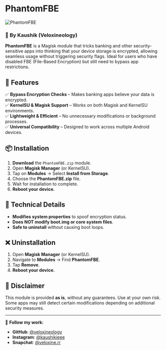 # PhantomFBE

![PhantomFBE](https://img.shields.io/badge/Magisk-Module-blue?style=flat-square)

### 🚀 **By Kaushik (Veloxineology)**  

**PhantomFBE** is a Magisk module that tricks banking and other security-sensitive apps into thinking that your device storage is encrypted, allowing seamless usage without triggering security flags. Ideal for users who have disabled FBE (File-Based Encryption) but still need to bypass app restrictions.

## 🎯 Features
✅ **Bypass Encryption Checks** – Makes banking apps believe your data is encrypted.  
✅ **KernelSU & Magisk Support** – Works on both Magisk and KernelSU environments.  
✅ **Lightweight & Efficient** – No unnecessary modifications or background processes.  
✅ **Universal Compatibility** – Designed to work across multiple Android devices.  

## 📦 Installation
1. **Download** the `PhantomFBE.zip` module.
2. Open **Magisk Manager** (or KernelSU).
3. Tap on **Modules** → Select **Install from Storage**.
4. Choose the **PhantomFBE.zip** file.
5. Wait for installation to complete.
6. **Reboot your device.**

## 🔧 Technical Details
- **Modifies system properties** to spoof encryption status.
- **Does NOT modify boot.img or core system files**.
- **Safe to uninstall** without causing boot loops.

## ❌ Uninstallation
1. Open **Magisk Manager** (or KernelSU).
2. Navigate to **Modules** → Find **PhantomFBE**.
3. Tap **Remove**.
4. **Reboot your device.**

## 📝 Disclaimer
This module is provided **as is**, without any guarantees. Use at your own risk. Some apps may still detect certain modifications depending on additional security measures.

---
🔗 **Follow my work:**  
- **GitHub**: [@veloxineology](https://github.com/veloxineology)
- **Instagram**: [@kaushikieee](https://instagram.com/kaushikieee)
- **Snapchat**: [@veloxine.rr](https://www.snapchat.com/add/veloxine.rr)
